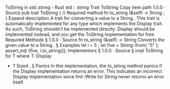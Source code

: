 ToString in std::string - Rust
std
::
string
Trait
ToString
Copy item path
1.0.0
·
Source
pub trait ToString {
    // Required method
    fn
to_string
(&self) ->
String
;
}
Expand description
A trait for converting a value to a
String
.
This trait is automatically implemented for any type which implements the
Display
trait. As such,
ToString
shouldn’t be implemented directly:
Display
should be implemented instead, and you get the
ToString
implementation for free.
Required Methods
§
1.0.0
·
Source
fn
to_string
(&self) ->
String
Converts the given value to a
String
.
§
Examples
let
i =
5
;
let
five = String::from(
"5"
);
assert_eq!
(five, i.to_string());
Implementors
§
1.0.0
·
Source
§
impl<T>
ToString
for T
where
    T:
Display
+ ?
Sized
,
§
Panics
In this implementation, the
to_string
method panics
if the
Display
implementation returns an error.
This indicates an incorrect
Display
implementation
since
fmt::Write for String
never returns an error itself.